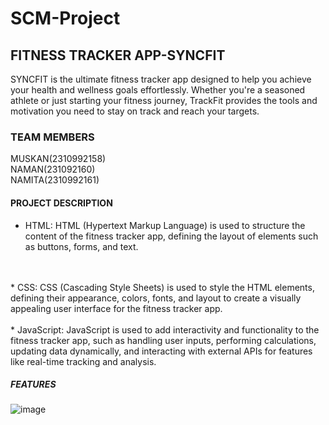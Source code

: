 # SCM-Project
## FITNESS TRACKER APP-SYNCFIT
SYNCFIT is the ultimate fitness tracker app designed to help you achieve your health and wellness goals effortlessly. Whether you're a seasoned athlete or just starting your fitness journey, TrackFit provides the tools and motivation you need to stay on track and reach your targets.

### TEAM MEMBERS
MUSKAN(2310992158)
<br>
NAMAN(231092160)
<br>
NAMITA(2310992161)
<br>

#### PROJECT DESCRIPTION
* HTML: HTML (Hypertext Markup Language) is used to structure the content of the fitness tracker app, defining the layout of elements such as buttons, forms, and text.
<br>
<br>
* CSS: CSS (Cascading Style Sheets) is used to style the HTML elements, defining their appearance, colors, fonts, and layout to create a visually appealing user interface for the fitness tracker app.
<br>
<br>
* JavaScript: JavaScript is used to add interactivity and functionality to the fitness tracker app, such as handling user inputs, performing calculations, updating data dynamically, and interacting with external APIs for features like real-time tracking and analysis.
<br>

##### FEATURES


![image](https://github.com/naman0403/SCM-Project/assets/156660444/888e71f6-ddd6-4b7d-be50-501e587fd324)





